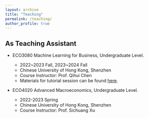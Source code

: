 ```yaml
---
layout: archive
title: "Teaching"
permalink: /teaching/
author_profile: true
---
```


As Teaching Assistant
------
* ECO3080 Machine Learning for Business, Undergraduate Level.
  - 2022~2023 Fall, 2023~2024 Fall
  - Chinese University of Hong Kong, Shenzhen
  - Course Instructor: Prof. Qihui Chen
  - Materials for tutorial session can be found [here](https://github.com/Long-Neo/ECO3080-Machine-Learning-for-Business).
  
* ECO4020 Advanced Macroeconomics, Undergraduate Level.
  - 2022-2023 Spring
  - Chinese University of Hong Kong, Shenzhen
  - Course Instructor: Prof. Sichuang Xu
